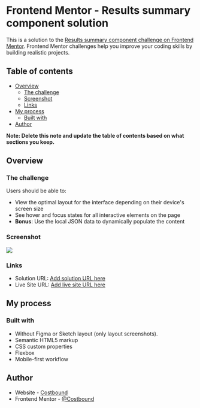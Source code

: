 # Frontend Mentor - Results summary component solution

This is a solution to the [Results summary component challenge on Frontend Mentor](https://www.frontendmentor.io/challenges/results-summary-component-CE_K6s0maV). Frontend Mentor challenges help you improve your coding skills by building realistic projects. 

## Table of contents

- [Overview](#overview)
  - [The challenge](#the-challenge)
  - [Screenshot](#screenshot)
  - [Links](#links)
- [My process](#my-process)
  - [Built with](#built-with)
- [Author](#author)

**Note: Delete this note and update the table of contents based on what sections you keep.**

## Overview

### The challenge

Users should be able to:

- View the optimal layout for the interface depending on their device's screen size
- See hover and focus states for all interactive elements on the page
- **Bonus**: Use the local JSON data to dynamically populate the content

### Screenshot

![](./screenshot.jpg)

### Links

- Solution URL: [Add solution URL here](https://www.frontendmentor.io/solutions/resultssummarycomponentmain-sjDnZZg_xU)
- Live Site URL: [Add live site URL here](https://costbound.github.io/results-summary-component-main/)

## My process

### Built with

- Without Figma or Sketch layout (only layout screenshots).
- Semantic HTML5 markup
- CSS custom properties
- Flexbox
- Mobile-first workflow

## Author

- Website - [Costbound](https://github.com/Costbound?tab=repositories)
- Frontend Mentor - [@Costbound](https://www.frontendmentor.io/profile/Costbound)

